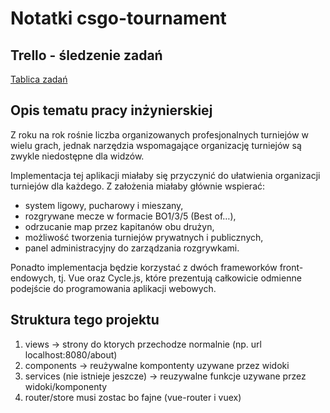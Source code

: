 # Notatki csgo-tournament

## Trello - śledzenie zadań

[Tablica zadań](https://trello.com/b/TVOeqq9D/thesis-project)

## Opis tematu pracy inżynierskiej

Z roku na rok rośnie liczba organizowanych profesjonalnych turniejów w wielu grach, jednak narzędzia wspomagające organizację turniejów są zwykle niedostępne dla widzów.

Implementacja tej aplikacji miałaby się przyczynić do ułatwienia organizacji turniejów dla każdego. Z założenia miałaby głównie wspierać:
- system ligowy, pucharowy i mieszany,
- rozgrywane mecze w formacie BO1/3/5 (Best of…),
- odrzucanie map przez kapitanów obu drużyn,
- możliwość tworzenia turniejów prywatnych i publicznych,
- panel administracyjny do zarządzania rozgrywkami.

Ponadto implementacja będzie korzystać z dwóch frameworków front-endowych, tj. Vue oraz Cycle.js, które prezentują całkowicie odmienne podejście do programowania aplikacji webowych.

## Struktura tego projektu
1. views -> strony do ktorych przechodze normalnie (np. url localhost:8080/about)
2. components -> reużywalne kompontenty uzywane przez widoki
3. services (nie istnieje jeszcze) -> reuzywalne funkcje uzywane przez widoki/komponenty
4. router/store musi zostac bo fajne (vue-router i vuex)
